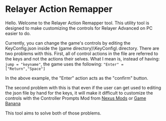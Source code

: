# Relayer Action Remapper
 
Hello. Welcome to the Relayer Action Remapper tool. This utility tool is designed to make customizing the controls for Relayer Advanced on PC easier to do.

Currently, you can change the game's controls by editing the KeyConfig.json inside the (game directory)\KeyConfig\ directory. There are two problems with this. First, all of control actions in the file are referred to the keys and not the actions their selves. What I mean is, instead of having:
`jump = "keyname"`, the game uses the following:
`"Enter" = ["Return","Space"]`

In the above example, the "Enter" action acts as the "confirm" button.

The second problem with this is that even if the user can get used to editing the json file by hand for the keys, it will make it difficult to customize the controls with the Controller Prompts Mod from [Nexus Mods](https://www.nexusmods.com/relayeradvanced/mods/1) or [Game Banana](https://gamebanana.com/mods/490768)

This tool aims to solve both of those problems.
